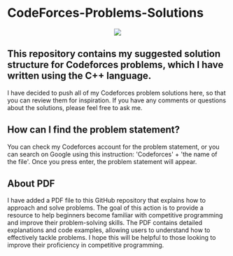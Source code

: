 #  CodeForces-Problems-Solutions
<div align="center">
<a href="https://codeforces.com/profile/KABOURI_MOUAD">
  <img src ="https://img.shields.io/badge/Codeforces-1F8ACB?style=for-the-badge&logo=Codeforces&logoColor=yellow&color=red"/>
</a>
</div>

## This repository contains my suggested solution structure for Codeforces problems, which I have written using the C++ language.

I have decided to push all of my Codeforces problem solutions here, so that you can review them for inspiration. If you have any comments or questions about the solutions, please feel free to ask me.

## How can I find the problem statement?

You can check my Codeforces account for the problem statement, or you can search on Google using this instruction: 'Codeforces' + 'the name of the file'. Once you press enter, the problem statement will appear.

## About PDF

I have added a PDF file to this GitHub repository that explains how to approach and solve problems. The goal of this action is to provide a resource to help beginners become familiar with competitive programming and improve their problem-solving skills. The PDF contains detailed explanations and code examples, allowing users to understand how to effectively tackle problems. I hope this will be helpful to those looking to improve their proficiency in competitive programming.
